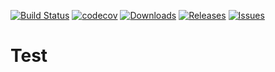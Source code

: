 [![Build Status](https://travis-ci.org/paprickar/ifconfig.svg?branch=master)](https://travis-ci.org/paprickar/ifconfig)
[![codecov](https://codecov.io/gh/paprickar/ifconfig/branch/master/graph/badge.svg)](https://codecov.io/gh/paprickar/ifconfig)
[![Downloads](https://img.shields.io/github/downloads/paprickar/ifconfig/total.svg)](https://github.com/paprickar/ifconfig)
[![Releases](https://img.shields.io/github/release/paprickar/ifconfig.svg)](https://github.com/paprickar/ifconfig)
[![Issues](https://img.shields.io/github/issues/paprickar/ifconfig.svg)](https://github.com/paprickar/ifconfig)

# Test
